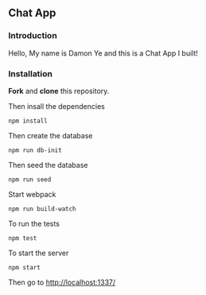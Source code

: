 ## Chat App

### Introduction
Hello, My name is Damon Ye and this is a Chat App I built!

### Installation
**Fork** and **clone** this repository.

Then insall the dependencies

```
npm install
```

Then create the database

```
npm run db-init
```

Then seed the database

```
npm run seed
```

Start webpack

```
npm run build-watch
```

To run the tests

```
npm test
```

To start the server

```
npm start
```

Then go to [http://localhost:1337/](http://localhost:1337/)


